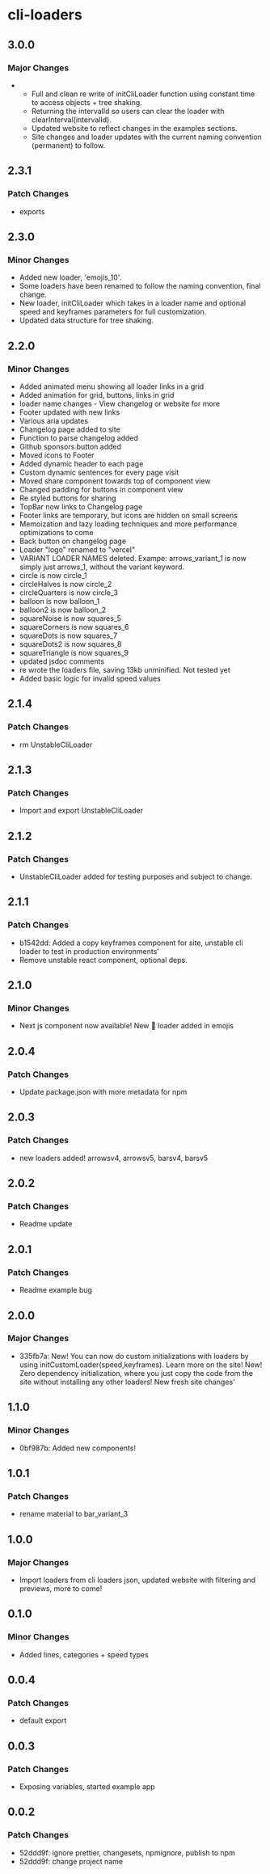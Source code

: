 # cli-loaders

## 3.0.0

### Major Changes

- - Full and clean re write of initCliLoader function using constant time to access objects + tree shaking.
  - Returning the intervalId so users can clear the loader with clearInterval(intervalId).
  - Updated website to reflect changes in the examples sections.
  - Site changes and loader updates with the current naming convention (permanent) to follow.

## 2.3.1

### Patch Changes

- exports

## 2.3.0

### Minor Changes

- Added new loader, 'emojis_10'.
- Some loaders have been renamed to follow the naming convention, final change.
- New loader, initCliLoader which takes in a loader name and optional speed and keyframes parameters for full customization.
- Updated data structure for tree shaking.

## 2.2.0

### Minor Changes

- Added animated menu showing all loader links in a grid
- Added animation for grid, buttons, links in grid
- loader name changes - View changelog or website for more
- Footer updated with new links
- Various aria updates
- Changelog page added to site
- Function to parse changelog added
- Github sponsors button added
- Moved icons to Footer
- Added dynamic header to each page
- Custom dynamic sentences for every page visit
- Moved share component towards top of component view
- Changed padding for buttons in component view
- Re styled buttons for sharing
- TopBar now links to Changelog page
- Footer links are temporary, but icons are hidden on small screens
- Memoization and lazy loading techniques and more performance optimizations to come
- Back button on changelog page
- Loader "logo" renamed to "vercel"
- VARIANT LOADER NAMES deleted. Exampe: arrows_variant_1 is now simply just arrows_1, without the variant keyword.
- circle is now circle_1
- circleHalves is now circle_2
- circleQuarters is now circle_3
- balloon is now balloon_1
- balloon2 is now balloon_2
- squareNoise is now squares_5
- squareCorners is now squares_6
- squareDots is now squares_7
- squareDots2 is now squares_8
- squareTriangle is now squares_9
- updated jsdoc comments
- re wrote the loaders file, saving 13kb unminified. Not tested yet
- Added basic logic for invalid speed values

## 2.1.4

### Patch Changes

- rm UnstableCliLoader

## 2.1.3

### Patch Changes

- Import and export UnstableCliLoader

## 2.1.2

### Patch Changes

- UnstableCliLoader added for testing purposes and subject to change.

## 2.1.1

### Patch Changes

- b1542dd: Added a copy keyframes component for site, unstable cli loader to test in production environments'
- Remove unstable react component, optional deps.

## 2.1.0

### Minor Changes

- Next js component now available! New 🚚 loader added in emojis

## 2.0.4

### Patch Changes

- Update package.json with more metadata for npm

## 2.0.3

### Patch Changes

- new loaders added! arrowsv4, arrowsv5, barsv4, barsv5

## 2.0.2

### Patch Changes

- Readme update

## 2.0.1

### Patch Changes

- Readme example bug

## 2.0.0

### Major Changes

- 335fb7a: New! You can now do custom initializations with loaders by using initCustomLoader(speed,keyframes). Learn more on the site! New! Zero dependency initialization, where you just copy the code from the site without installing any other loaders! New fresh site changes'

## 1.1.0

### Minor Changes

- 0bf987b: Added new components!

## 1.0.1

### Patch Changes

- rename material to bar_variant_3

## 1.0.0

### Major Changes

- Import loaders from cli loaders json, updated website with filtering and previews, more to come!

## 0.1.0

### Minor Changes

- Added lines, categories + speed types

## 0.0.4

### Patch Changes

- default export

## 0.0.3

### Patch Changes

- Exposing variables, started example app

## 0.0.2

### Patch Changes

- 52ddd9f: ignore prettier, changesets, npmignore, publish to npm
- 52ddd9f: change project name
